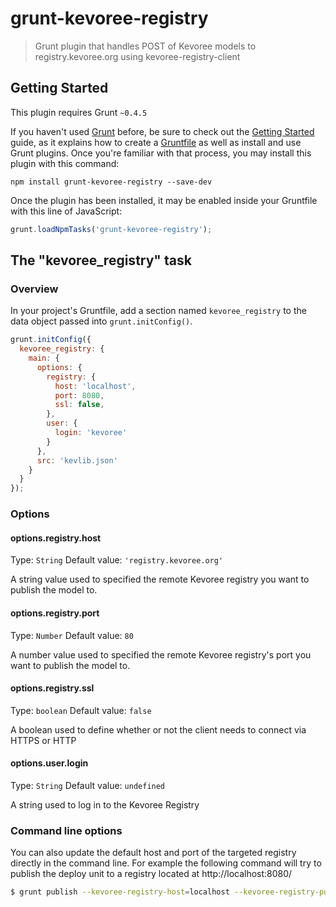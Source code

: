 # grunt-kevoree-registry

> Grunt plugin that handles POST of Kevoree models to registry.kevoree.org using kevoree-registry-client

## Getting Started
This plugin requires Grunt `~0.4.5`

If you haven't used [Grunt](http://gruntjs.com/) before, be sure to check out the [Getting Started](http://gruntjs.com/getting-started) guide, as it explains how to create a [Gruntfile](http://gruntjs.com/sample-gruntfile) as well as install and use Grunt plugins. Once you're familiar with that process, you may install this plugin with this command:

```shell
npm install grunt-kevoree-registry --save-dev
```

Once the plugin has been installed, it may be enabled inside your Gruntfile with this line of JavaScript:

```js
grunt.loadNpmTasks('grunt-kevoree-registry');
```

## The "kevoree_registry" task

### Overview
In your project's Gruntfile, add a section named `kevoree_registry` to the data object passed into `grunt.initConfig()`.

```js
grunt.initConfig({
  kevoree_registry: {
    main: {
      options: {
        registry: {
          host: 'localhost',
          port: 8080,
          ssl: false,
        },
        user: {
          login: 'kevoree'
        }
      },
      src: 'kevlib.json'
    }
  }
});
```

### Options

#### options.registry.host
Type: `String`
Default value: `'registry.kevoree.org'`

A string value used to specified the remote Kevoree registry you want to publish the model to.

#### options.registry.port
Type: `Number`
Default value: `80`

A number value used to specified the remote Kevoree registry's port you want to publish the model to.

#### options.registry.ssl
Type: `boolean`
Default value: `false`

A boolean used to define whether or not the client needs to connect via HTTPS or HTTP

#### options.user.login
Type: `String`
Default value: `undefined`

A string used to log in to the Kevoree Registry


### Command line options
You can also update the default host and port of the targeted registry directly in the command line.
For example the following command will try to publish the deploy unit to a registry located at http://localhost:8080/
```bash
$ grunt publish --kevoree-registry-host=localhost --kevoree-registry-port=8008
```
